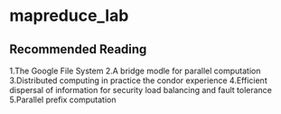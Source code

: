# mapreduce_lab

## Recommended Reading
1.The Google File System
2.A bridge modle for parallel computation
3.Distributed computing in practice the condor experience
4.Efficient dispersal of information for security load balancing and fault tolerance
5.Parallel prefix computation
